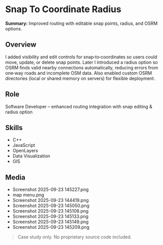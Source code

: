 # Snap To Coordinate Radius

**Summary:** Improved routing with editable snap points, radius, and OSRM options.

## Overview
I added visibility and edit controls for snap‑to‑coordinates so users could move, update, or delete snap points. Later I introduced a radius option so OSRM finds valid nearby connections automatically, reducing errors from one‑way roads and incomplete OSM data. Also enabled custom OSRM directories (local or shared memory on servers) for flexible deployment.

## Role
Software Developer – enhanced routing integration with snap editing & radius option

## Skills
- C++
- JavaScript
- OpenLayers
- Data Visualization
- GIS

## Media
- Screenshot 2025-09-23 145227.png
- map menu.png
- Screenshot 2025-09-23 144419.png
- Screenshot 2025-09-23 145050.png
- Screenshot 2025-09-23 145108.png
- Screenshot 2025-09-23 145133.png
- Screenshot 2025-09-23 145149.png
- Screenshot 2025-09-23 145209.png


> Case study only. No proprietary source code included.
